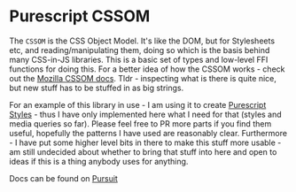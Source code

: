 # Purescript CSSOM

The `CSSOM` is the CSS Object Model. It's like the DOM, but for Stylesheets etc, and reading/manipulating them, doing so which is the basis behind many CSS-in-JS libraries. This is a basic set of types and low-level FFI functions for doing this. For a better idea of how the CSSOM works - check out the [Mozilla CSSOM docs]( https://developer.mozilla.org/en-US/docs/Web/API/CSS_Object_Model). Tldr - inspecting what is there is quite nice, but new stuff has to be stuffed in as big strings.

For an example of this library in use - I am using it to create [Purescript Styles](https://github.com/danieljharvey/purescript-styles) - thus I have only implemented here what I need for that (styles and media queries so far). Please feel free to PR more parts if you find them useful, hopefully the patterns I have used are reasonably clear. Furthermore - I have put some higher level bits in there to make this stuff more usable - am still undecided about whether to bring that stuff into here and open to ideas if this is a thing anybody uses for anything.

Docs can be found on [Pursuit](https://pursuit.purescript.org/packages/purescript-cssom/0.0.2)
